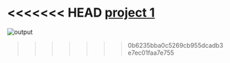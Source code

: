 <<<<<<< HEAD
[project 1](./output.png "Project 1")
=======
![output](https://user-images.githubusercontent.com/110523986/208910829-186d3b30-90b1-4b88-80e8-e4fce1e2679c.png)
>>>>>>> 0b6235bba0c5269cb955dcadb3e7ec01faa7e755
